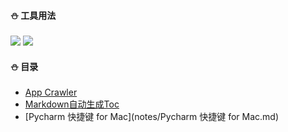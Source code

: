 #### :snowman: 工具用法
![](https://img.shields.io/badge/工具用法-01d7b4.svg) ![](https://img.shields.io/badge/编程语言-purple.svg)

#### :snowman: 目录
- [App Crawler](notes/App_Crawler.md)
- [Markdown自动生成Toc](notes/Markdown自动生成Toc.md)
- [Pycharm 快捷键 for Mac](notes/Pycharm 快捷键 for Mac.md)
 



